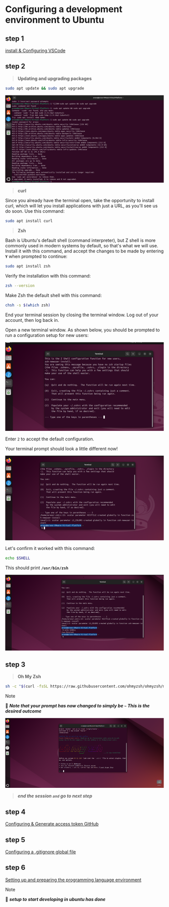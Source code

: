 # Configuring a development environment to Ubuntu

## step 1

[install & Configuring VSCode](../VSCode/Ubuntu-Configuring-VSCode.md"target="_blank")

## step 2

>**Updating and upgrading packages**

```bash
sudo apt update && sudo apt upgrade
```

![!Updating](../Assets/Updating.png)

>**curl**

Since you already have the terminal open, take the opportunity to install curl, which will let you install applications with just a URL, as you'll see us do soon. Use this command:

```bash
sudo apt install curl
```

>**Zsh**

Bash is Ubuntu's default shell (command interpreter), but Z shell is more commonly used in modern systems by default, so that's what we will use. Install it with this command, and accept the changes to be made by entering **`Y`** when prompted to continue:

```bash
sudo apt install zsh
```

Verify the installation with this command:

```bash
zsh --version
```

Make Zsh the default shell with this command:

```bash
chsh -s $(which zsh)
```

End your terminal session by closing the terminal window. Log out of your account, then log back in.

Open a new terminal window. As shown below, you should be prompted to run a configuration setup for new users:

![The terminal after installing `zsh`.](../Assets/terminal.png)

Enter `2` to accept the default configuration.

Your terminal prompt should look a little different now!

![zsh in action!](../Assets/terminal-2.png)

Let's confirm it worked with this command:

```bash
echo $SHELL
```

This should print **`/usr/bin/zsh`**

![zsh in action!](../Assets/terminal-3.png)

## step 3

>**Oh My Zsh**

```bash
sh -c "$(curl -fsSL https://raw.githubusercontent.com/ohmyzsh/ohmyzsh/master/tools/install.sh)"
```

>[!NOTE]
> 📌 ***Note that your prompt has now changed to simply be `~` This is the desired outcome***

![oh my zsh!](../Assets/Oh-My-Zsh.png)

> ***end the session `and` go to next step***


## step 4

[Configuring & Generate access token GitHub](../GitHub/Ubuntu-Configuring-GitHub.md)

## step 5

[Configuring a .gitignore global file](../Assets/gitignore_global.md)

## step 6

[Setting up and preparing the programming language environment](../Programming-Language-Environment/README.md)

>[!NOTE]
> 📌 ***setup to start developing in ubuntu has done***
